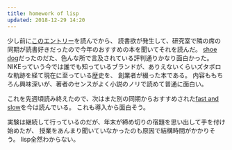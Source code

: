 ```yaml
---
title: homework of lisp
updated: 2018-12-29 14:20
---
```

少し前に[このエントリー](https://razokulover.hateblo.jp/entry/2018/12/15/153203)を読んでから、
読書欲が発生して、研究室で隣の席の同期が読書好きだったので今年のおすすめの本を聞いてそれを読んだ。
[shoe dog](https://www.amazon.co.jp/SHOE-DOG-%E3%82%B7%E3%83%A5%E3%83%BC%E3%83%89%E3%83%83%E3%82%B0-%E3%83%95%E3%82%A3%E3%83%AB%E3%83%BB%E3%83%8A%E3%82%A4%E3%83%88/dp/4492046178)だったのだた、色んな所で言及されている評判通りかなり面白かった。
NIKEっていう今では誰でも知っているブランドが、ありえないくらいズタボロな軌跡を経て現在に至っている歴史を、
創業者が綴った本である。
内容ももちろん興味深いが、著者のセンスがよく小説のノリで読めて普通に面白い。

これを先週頃読み終えたので、次はまた別の同期からおすすめされた[fast and slow](https://www.amazon.co.jp/gp/product/4150504105/ref=oh_aui_detailpage_o01_s00?ie=UTF8&psc=1)を今は読んでいる。
これも導入から面白そう。


実験は継続して行っているのだが、年末が締め切りの宿題を思い出して手を付け始めたが、
授業をあんまり聞いていなかったのも原因で結構時間がかかりそう。
lisp全然わからない。
